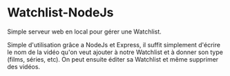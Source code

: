 # Watchlist-NodeJs

Simple serveur web en local pour gérer une Watchlist. 

Simple d'utilisation grâce a NodeJs et Express, il suffit simplement d'écrire le nom de la vidéo qu'on veut ajouter à notre Watchlist et à donner son type (films, séries, etc).
On peut ensuite éditer sa Watchlist et même supprimer des vidéos.


